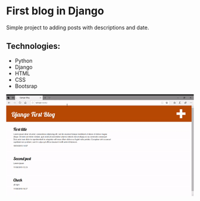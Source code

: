 # First blog in Django
Simple project to adding posts with descriptions and date.

## Technologies:
- Python
- Django
- HTML
- CSS
- Bootsrap

<img src="img/gifek.gif">
